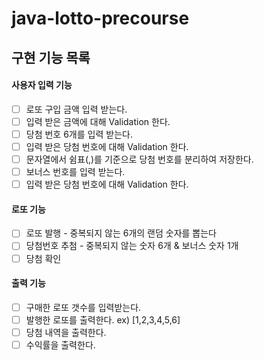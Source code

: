 # java-lotto-precourse

## 구현 기능 목록

#### 사용자 입력 기능
- [ ] 로또 구입 금액 입력 받는다. 
- [ ] 입력 받은 금액에 대해 Validation 한다.
- [ ] 당첨 번호 6개를 입력 받는다.
- [ ] 입력 받은 당첨 번호에 대해 Validation 한다.
- [ ] 문자열에서 쉼표(,)를 기준으로 당첨 번호를 분리하여 저장한다.
- [ ] 보너스 번호를 입력 받는다.
- [ ] 입력 받은 당첨 번호에 대해 Validation 한다.

#### 로또 기능 
- [ ] 로또 발행 - 중복되지 않는 6개의 랜덤 숫자를 뽑는다
- [ ] 당첨번호 추첨 - 중복되지 않는 숫자 6개 & 보너스 숫자 1개
- [ ] 당첨 확인 

#### 출력 기능
- [ ] 구매한 로또 갯수를 입력받는다.
- [ ] 발행한 로또를 출력한다. ex) [1,2,3,4,5,6]
- [ ] 당첨 내역을 출력한다.
- [ ] 수익률을 출력한다.
